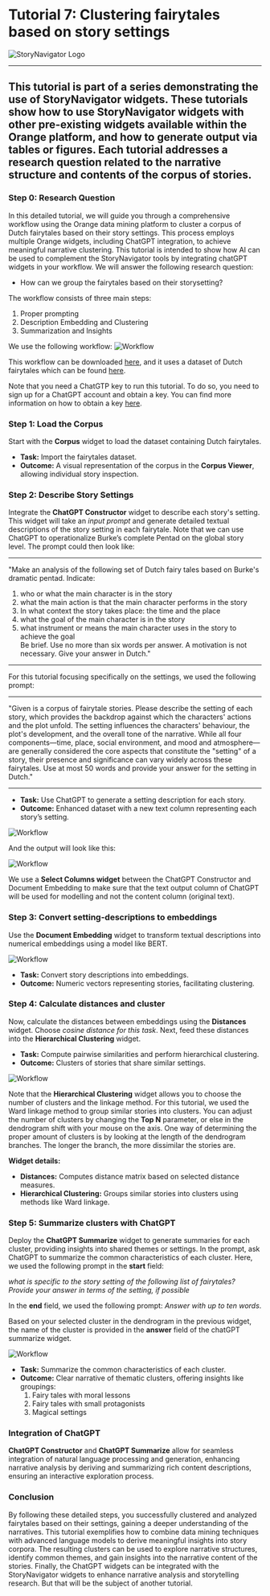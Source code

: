 # Tutorial 7: Clustering fairytales based on story settings

![StoryNavigator Logo](../../doc/widgets/images/storynavigator_logo_small.png)

---
This tutorial is part of a series demonstrating the use of StoryNavigator widgets. These tutorials show how to use StoryNavigator widgets with other pre-existing widgets available within the Orange platform, and how to generate output via tables or figures. Each tutorial addresses a research question related to the narrative structure and contents of the corpus of stories.
---

### Step 0: Research Question
In this detailed tutorial, we will guide you through a comprehensive workflow using the Orange data mining platform to cluster a corpus of Dutch fairytales based on their story settings. This process employs multiple Orange widgets, including ChatGPT integration, to achieve meaningful narrative clustering. This tutorial is intended to show how AI can be used to complement the StoryNavigator tools by integrating chatGPT widgets in your workflow. We will answer the following research question:

- How can we group the fairytales based on their storysetting?

The workflow consists of three main steps:
1. Proper prompting
2. Description Embedding and Clustering
3. Summarization and Insights

We use the following workflow:
![Workflow](../../doc/widgets/images/clustering_on_setting.png)

This workflow can be downloaded [here](https://github.com/navigating-stories/orange-story-navigator/tree/master/doc/widgets/workflows/), and it uses a dataset of Dutch fairytales which can be found [here](https://github.com/navigating-stories/orange-story-navigator/tree/master/doc/widgets/fairytales/).

Note that you need a ChatGTP key to run this tutorial. To do so, you need to sign up for a ChatGPT account and obtain a key. You can find more information on how to obtain a key [here](https://platform.openai.com/account/api-keys).

### Step 1: Load the Corpus

Start with the **Corpus** widget to load the dataset containing Dutch fairytales.

- **Task:** Import the fairytales dataset.
- **Outcome:** A visual representation of the corpus in the **Corpus Viewer**, allowing individual story inspection.

### Step 2: Describe Story Settings

Integrate the **ChatGPT Constructor** widget to describe each story's setting. This widget will take an *input prompt* and generate detailed textual descriptions of the story setting in each fairytale. Note that we can use ChatGPT to operationalize Burke’s complete Pentad on the global story level. The prompt could then look like:

----
"Make an analysis of the following set of Dutch fairy tales based on Burke's dramatic pentad. Indicate:
1. who or what the main character is in the story
2. what the main action is that the main character performs in the story
3. In what context the story takes place: the time and the place
4. what the goal of the main character is in the story
5. what instrument or means the main character uses in the story to achieve the goal  
Be brief. Use no more than six words per answer. A motivation is not necessary. Give your answer in Dutch."
----

For this tutorial focusing specifically on the settings, we used the following prompt:

---
"Given is a corpus of fairytale stories. Please describe the setting of each story, which provides the backdrop against which the characters' actions and the plot unfold. The setting influences the characters' behaviour, the plot's development, and the overall tone of the narrative. While all four components—time, place, social environment, and mood and atmosphere— are generally considered the core aspects that constitute the "setting" of a story, their presence and significance can vary widely across these fairytales. Use at most 50 words and provide your answer for the setting in Dutch."

---
- **Task:** Use ChatGPT to generate a setting description for each story.
- **Outcome:** Enhanced dataset with a new text column representing each story’s setting.

![Workflow](../../doc/widgets/images/menuchatgpt.png)

And the output will look like this:

![Workflow](../../doc/widgets/images/settingdescription.png)

We use a **Select Columns widget** between the ChatGPT Constructor and Document Embedding to make sure that the text output column of ChatGPT will be used  for modelling and not the content column (original text).

### Step 3: Convert setting-descriptions to embeddings

Use the **Document Embedding** widget to transform textual descriptions into numerical embeddings using a model like BERT.

![Workflow](../../doc/widgets/images/BERT.png)


- **Task:** Convert story descriptions into embeddings.
- **Outcome:** Numeric vectors representing stories, facilitating clustering.

### Step 4: Calculate distances and cluster

Now, calculate the distances between embeddings using the **Distances** widget. Choose *cosine distance for this task*. Next, feed these distances into the **Hierarchical Clustering** widget.

- **Task:** Compute pairwise similarities and perform hierarchical clustering.
- **Outcome:** Clusters of stories that share similar settings.

![Workflow](../../doc/widgets/images/cluster_results.png)


Note that the **Hierarchical Clustering** widget allows you to choose the number of clusters and the linkage method. For this tutorial, we used the Ward linkage method to group similar stories into clusters. You can adjust the number of clusters by changing the **Top N** parameter, or else in the dendrogram shift with your mouse on the axis. One way of determining the proper amount of clusters is by looking at the length of the dendrogram branches. The longer the branch, the more dissimilar the stories are.

**Widget details:**
- **Distances:** Computes distance matrix based on selected distance measures.
- **Hierarchical Clustering:** Groups similar stories into clusters using methods like Ward linkage.

### Step 5: Summarize clusters with ChatGPT

Deploy the **ChatGPT Summarize** widget to generate summaries for each cluster, providing insights into shared themes or settings. In the prompt, ask ChatGPT to summarize the common characteristics of each cluster. Here, we used the following prompt in the **start** field:

*what is specific to the story setting of the following list of fairytales? Provide your answer in terms of the setting, if possible*

In the **end** field, we used the following prompt: *Answer with up to ten words*. 

Based on your selected cluster in the dendrogram in the previous widget, the name of the cluster is provided in the **answer** field of the chatGPT summarize widget.

![Workflow](../../doc/widgets/images/tutorial7-chatgpt-summarize.jpg)


- **Task:** Summarize the common characteristics of each cluster.
- **Outcome:** Clear narrative of thematic clusters, offering insights like groupings:
  1. Fairy tales with moral lessons
  2. Fairy tales with small protagonists
  3. Magical settings

### Integration of ChatGPT

**ChatGPT Constructor** and **ChatGPT Summarize** allow for seamless integration of natural language processing and generation, enhancing narrative analysis by deriving and summarizing rich content descriptions, ensuring an interactive exploration process.

### Conclusion

By following these detailed steps, you successfully clustered and analyzed fairytales based on their settings, gaining a deeper understanding of the narratives. This tutorial exemplifies how to combine data mining techniques with advanced language models to derive meaningful insights into story corpora. The resulting clusters can be used to explore narrative structures, identify common themes, and gain insights into the narrative content of the stories. Finally, the ChatGPT widgets can be integrated with the StoryNavigator widgets to enhance narrative analysis and storytelling research. But that will be the subject of another tutorial.